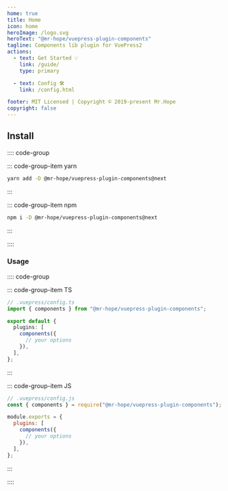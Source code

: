 ```yaml
---
home: true
title: Home
icon: home
heroImage: /logo.svg
heroText: "@mr-hope/vuepress-plugin-components"
tagline: Components lib plugin for VuePress2
actions:
  - text: Get Started 💡
    link: /guide/
    type: primary

  - text: Config 🛠
    link: /config.html

footer: MIT Licensed | Copyright © 2019-present Mr.Hope
copyright: false
---
```


## Install

:::: code-group

::: code-group-item yarn

```bash
yarn add -D @mr-hope/vuepress-plugin-components@next
```

:::

::: code-group-item npm

```bash
npm i -D @mr-hope/vuepress-plugin-components@next
```

:::

::::

### Usage

:::: code-group

::: code-group-item TS

```ts
// .vuepress/config.ts
import { components } from "@mr-hope/vuepress-plugin-components";

export default {
  plugins: [
    components({
      // your options
    }),
  ],
};
```

:::

::: code-group-item JS

```js
// .vuepress/config.js
const { components } = require("@mr-hope/vuepress-plugin-components");

module.exports = {
  plugins: [
    components({
      // your options
    }),
  ],
};
```

:::

::::
